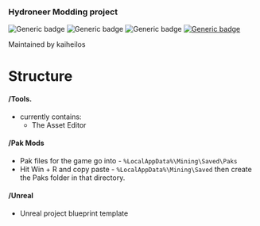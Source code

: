 ### Hydroneer Modding project
![Generic badge](https://img.shields.io/badge/Game%20Version-1.6.1-orange.svg?style=for-the-badge&logo=habr)
![Generic badge](https://img.shields.io/badge/UE4_Version-4.21-blue.svg?style=for-the-badge&logo=unreal-engine)
![Generic badge](https://img.shields.io/badge/project%20language-c%2B%2B-green.svg?style=for-the-badge&logo=jetbrains)
[![Generic badge](https://img.shields.io/badge/Steam-Click_Here-green.svg?style=for-the-badge&logo=steam)](https://store.steampowered.com/app/1106840/Hydroneer/)

Maintained by kaiheilos

# Structure
#### /Tools.
 - currently contains:
   - The Asset Editor
   
#### /Pak Mods
 - Pak files for the game go into - `%LocalAppData%\Mining\Saved\Paks`
 - Hit Win + R and copy paste - `%LocalAppData%\Mining\Saved` then create the Paks folder in that directory.
    
 #### /Unreal
  - Unreal project blueprint template
